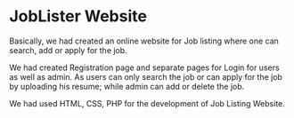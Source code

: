 # JobLister Website

Basically, we had created an online website for Job listing where one can search, add or apply for the job.

We had created Registration page and separate pages for Login for users as well as admin. As users can only search the job or can apply for the job by uploading his resume; while admin can add or delete the job.

We had used HTML, CSS, PHP for the development of Job Listing Website.
